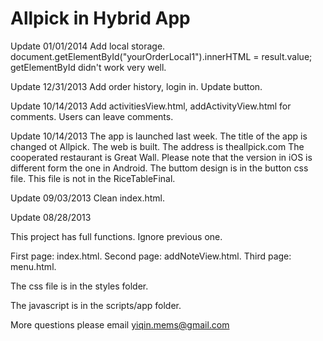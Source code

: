 Allpick in Hybrid App
==============
Update 01/01/2014
Add local storage.
document.getElementById("yourOrderLocal1").innerHTML = result.value; 
getElementById didn't work very well.

Update 12/31/2013
Add order history, login in.
Update button.

Update 10/14/2013
Add activitiesView.html, addActivityView.html for comments. Users can leave comments.

Update 10/14/2013 
The app is launched last week. The title of the app is changed ot Allpick. 
The web is built. The address is theallpick.com The cooperated restaurant is Great Wall. 
Please note that the version in iOS is different form the one in Android. 
The buttom design is in the button css file. This file is not in the RiceTableFinal.


Update 09/03/2013
Clean index.html.


Update 08/28/2013

This project has full functions. Ignore previous one.

First page: index.html.
Second page: addNoteView.html.
Third page: menu.html.

The css file is in the styles folder.

The javascript is in the scripts/app folder.

More questions please email yiqin.mems@gmail.com

